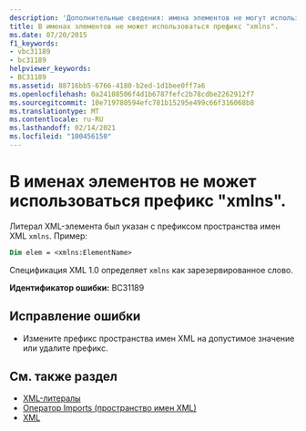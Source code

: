 ```yaml
---
description: 'Дополнительные сведения: имена элементов не могут использовать префикс "xmlns"'
title: В именах элементов не может использоваться префикс "xmlns".
ms.date: 07/20/2015
f1_keywords:
- vbc31189
- bc31189
helpviewer_keywords:
- BC31189
ms.assetid: 88716bb5-6766-4180-b2ed-1d1bee0ff7a6
ms.openlocfilehash: 0a24108506f4d1b6787fefc2b78cdbe2262912f7
ms.sourcegitcommit: 10e719780594efc781b15295e499c66f316068b8
ms.translationtype: MT
ms.contentlocale: ru-RU
ms.lasthandoff: 02/14/2021
ms.locfileid: "100456150"
---
```

# <a name="element-names-cannot-use-the-xmlns-prefix"></a>В именах элементов не может использоваться префикс "xmlns".

Литерал XML-элемента был указан с префиксом пространства имен XML `xmlns`. Пример:  
  
```vb  
Dim elem = <xmlns:ElementName>  
```  
  
 Спецификация XML 1.0 определяет `xmlns` как зарезервированное слово.  
  
 **Идентификатор ошибки:** BC31189  
  
## <a name="to-correct-this-error"></a>Исправление ошибки  
  
- Измените префикс пространства имен XML на допустимое значение или удалите префикс.  
  
## <a name="see-also"></a>См. также раздел

- [XML-литералы](../language-reference/xml-literals/index.md)
- [Оператор Imports (пространство имен XML)](../language-reference/statements/imports-statement-xml-namespace.md)
- [XML](../programming-guide/language-features/xml/index.md)
